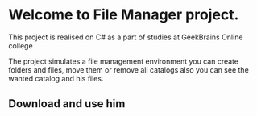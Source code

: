 # Welcome to File Manager project. 
This project is realised on C# as a part of studies at GeekBrains Online college

The project simulates a file management environment you can create folders and files, move them or remove all catalogs also you can see the wanted catalog and his files.

## Download and use him
